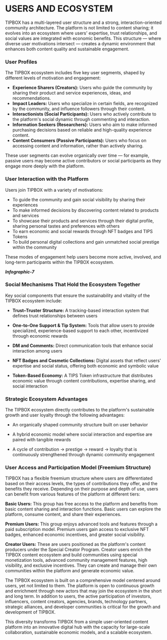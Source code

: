 # **USERS AND ECOSYSTEM**

TIPBOX has a multi-layered user structure and a strong, interaction-oriented community architecture. The platform is not limited to content sharing; it evolves into an ecosystem where users' expertise, trust relationships, and social values are integrated with economic benefits. This structure — where diverse user motivations intersect — creates a dynamic environment that enhances both content quality and sustainable engagement.

### **User Profiles**

The TIPBOX ecosystem includes five key user segments, shaped by different levels of motivation and engagement:

* **Experience Sharers (Creators):** Users who guide the community by sharing their product and service experiences, ideas, and recommendations.  
* **Impact Leaders:** Users who specialize in certain fields, are recognized by the community, and influence followers through their content.  
* **Interactionists (Social Participants):** Users who actively contribute to the platform's social dynamic through commenting and interaction.  
* **Information Seekers (Researchers):** Users who aim to make informed purchasing decisions based on reliable and high-quality experience content.  
* **Content Consumers (Passive Participants):** Users who focus on accessing content and information, rather than actively sharing.

These user segments can evolve organically over time — for example, passive users may become active contributors or social participants as they engage more deeply with the platform.

### **User Interaction with the Platform**

Users join TIPBOX with a variety of motivations:

* To guide the community and gain social visibility by sharing their experiences  
* To make informed decisions by discovering content related to products and services  
* To showcase their products and services through their digital profile, sharing personal tastes and preferences with others  
* To earn economic and social rewards through NFT badges and TIPS Tokens  
* To build personal digital collections and gain unmatched social prestige within the community

These modes of engagement help users become more active, involved, and long-term participants within the TIPBOX ecosystem.

***Infographic-7***

### **Social Mechanisms That Hold the Ecosystem Together**

Key social components that ensure the sustainability and vitality of the TIPBOX ecosystem include:

* **Trust–Truster Structure:** A tracking-based interaction system that defines trust relationships between users

* **One-to-One Support & Tip System:** Tools that allow users to provide specialized, experience-based support to each other, incentivized through economic rewards

* **DM and Comments:** Direct communication tools that enhance social interaction among users

* **NFT Badges and Cosmetic Collections:** Digital assets that reflect users' expertise and social status, offering both economic and symbolic value

* **Token-Based Economy:** A TIPS Token infrastructure that distributes economic value through content contributions, expertise sharing, and social interaction

### **Strategic Ecosystem Advantages**

The TIPBOX ecosystem directly contributes to the platform's sustainable growth and user loyalty through the following advantages:

* An organically shaped community structure built on user behavior

* A hybrid economic model where social interaction and expertise are paired with tangible rewards

* A cycle of contribution → prestige → reward → loyalty that is continuously strengthened through dynamic community engagement

### **User Access and Participation Model (Freemium Structure)**

TIPBOX has a flexible freemium structure where users are differentiated based on their access levels, the types of contributions they offer, and the benefits they receive. Depending on their purpose and depth of use, users can benefit from various features of the platform at different tiers:

**Basic Users:** This group has free access to the platform and benefits from basic content sharing and interaction functions. Basic users can explore the platform, consume content, and share their experiences.

**Premium Users:** This group enjoys advanced tools and features through a paid subscription model. Premium users gain access to exclusive NFT badges, enhanced economic incentives, and greater social visibility.

**Creator Users:** These are users positioned as the platform's content producers under the Special Creator Program. Creator users enrich the TIPBOX content ecosystem and build communities using special monetization tools, advanced community management features, high visibility, and exclusive incentives. They can create and manage their own communities within the platform and generate economic value.

The TIPBOX ecosystem is built on a comprehensive model centered around users, yet not limited to them. The platform is open to continuous growth and enrichment through new actors that may join the ecosystem in the short and long term. In addition to users, the active participation of investors, influencers, content creators, agencies, brands, technology partners, strategic alliances, and developer communities is critical for the growth and development of TIPBOX.

This diversity transforms TIPBOX from a simple user-oriented content platform into an innovative digital hub with the capacity for large-scale collaboration, sustainable economic models, and a scalable ecosystem. 